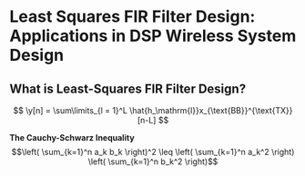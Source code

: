 # Least Squares FIR Filter Design: Applications in DSP Wireless System Design

## What is Least-Squares FIR Filter Design?
$$     \y[n] = \sum\limits_{l = 1}^L \hat{h_\mathrm{l}}x_{\text{BB}}^{\text{TX}}[n-L] $$

**The Cauchy-Schwarz Inequality**\
$$\left( \sum_{k=1}^n a_k b_k \right)^2 \leq \left( \sum_{k=1}^n a_k^2 \right) \left( \sum_{k=1}^n b_k^2 \right)$$
